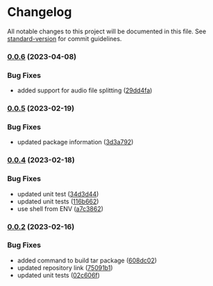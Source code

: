 # Changelog

All notable changes to this project will be documented in this file. See [standard-version](https://github.com/conventional-changelog/standard-version) for commit guidelines.

### [0.0.6](https://github.com/social-media-tools/spliton/compare/v0.0.5...v0.0.6) (2023-04-08)


### Bug Fixes

* added support for audio file splitting ([29dd4fa](https://github.com/social-media-tools/spliton/commit/29dd4fac60bb0349b4ab8993d8a761f3fa32e282))

### [0.0.5](https://github.com/social-media-tools/spliton/compare/v0.0.4...v0.0.5) (2023-02-19)


### Bug Fixes

* updated package information ([3d3a792](https://github.com/social-media-tools/spliton/commit/3d3a792f4b000346c455b09a7913ef6219fe5073))

### [0.0.4](https://github.com/social-media-tools/spliton/compare/v0.0.3...v0.0.4) (2023-02-18)


### Bug Fixes

* updated unit test ([34d3d44](https://github.com/social-media-tools/spliton/commit/34d3d442bdc360e774e85481e081d6f1f4a414b5))
* updated unit tests ([116b662](https://github.com/social-media-tools/spliton/commit/116b662e99ee7e972f0f57d7833aa6757d1e8e0a))
* use shell from ENV ([a7c3862](https://github.com/social-media-tools/spliton/commit/a7c3862191c560d2797597db4fc964d7134b43da))

### [0.0.2](https://github.com/social-media-tools/spliton/compare/v0.0.1...v0.0.2) (2023-02-16)


### Bug Fixes

* added command to build tar package ([608dc02](https://github.com/social-media-tools/spliton/commit/608dc02a1527b2ff0246e19228677067fa1d17ed))
* updated repository link ([75091b1](https://github.com/social-media-tools/spliton/commit/75091b16ed9f976e6dcdfc24d825a26e47f6912f))
* updated unit tests ([02c606f](https://github.com/social-media-tools/spliton/commit/02c606f5d554a8742e9eb03b0f08bd1f77f575d7))
